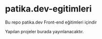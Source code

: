 # patika.dev-egitimleri
Bu repo patika.dev Front-end eğitimleri içindir

Yapılan projeler burada yayınlanacaktır.
